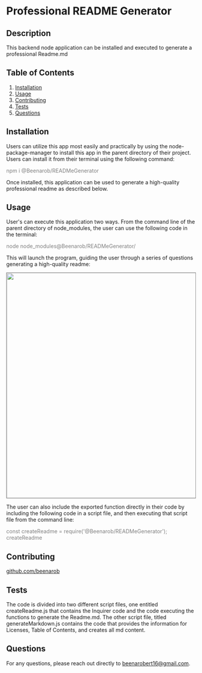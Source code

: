 # Professional README Generator 

## Description

This backend node application can be installed and executed to generate a professional Readme.md


  ## Table of Contents
1. [Installation](#installation)
2. [Usage](#usage)
3. [Contributing](#contributing)
4. [Tests](#tests)
5. [Questions](#questions)
  

## Installation

Users can utilize this app most easily and practically by using the node-package-manager to install this app in the parent directory of their project. Users can install it from their terminal using the following command:

<span style='color: grey'>npm i @Beenarob/READMeGenerator</span>

Once installed, this application can be used to generate a high-quality professional readme as described below.

## Usage

User's can execute this application two ways. From the command line of the parent directory of node_modules, the user can use the following code in the terminal:

<span style='color: grey'>node node_modules@Beenarob/READMeGenerator/</span>

This will launch the program, guiding the user through a series of questions generating a high-quality readme:

<img src="" width=600 style='border: 1px solid grey'/>

The user can also include the exported function directly in their code by including the following code in a script file, and then executing that script file from the command line:

<span style='color: grey'>const createReadme = require('@Beenarob/READMeGenerator'); createReadme </span>

## Contributing

<a href="https://github.com/beenarob">github.com/beenarob</a>

## Tests

The code is divided into two different script files, one entitled createReadme.js that contains the Inquirer code and the code executing the functions to generate the Readme.md. The other script file, titled generateMarkdown.js contains the code that provides the information for Licenses, Table of Contents, and creates all md content.

## Questions

For any questions, please reach out directly to <a href="mailto:beenarobert16@gmail.com" target="_blank">beenarobert16@gmail.com</a>.
